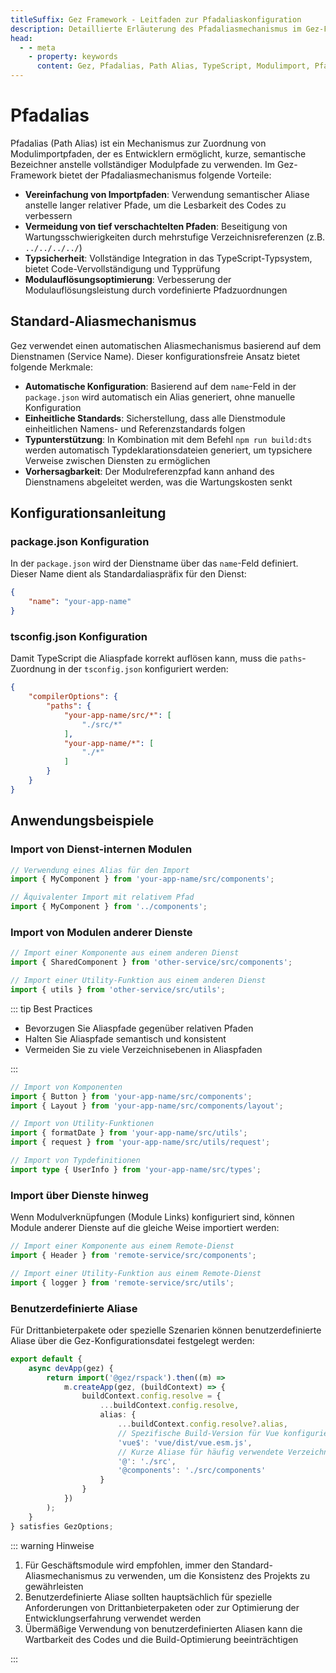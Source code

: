 ```yaml
---
titleSuffix: Gez Framework - Leitfaden zur Pfadaliaskonfiguration
description: Detaillierte Erläuterung des Pfadaliasmechanismus im Gez-Framework, einschließlich der Vereinfachung von Importpfaden, Vermeidung von tief verschachtelten Pfaden, Typsicherheit und Modulauflösungsoptimierung, um die Wartbarkeit des Codes zu verbessern.
head:
  - - meta
    - property: keywords
      content: Gez, Pfadalias, Path Alias, TypeScript, Modulimport, Pfadzuordnung, Code-Wartbarkeit
---
```


# Pfadalias

Pfadalias (Path Alias) ist ein Mechanismus zur Zuordnung von Modulimportpfaden, der es Entwicklern ermöglicht, kurze, semantische Bezeichner anstelle vollständiger Modulpfade zu verwenden. Im Gez-Framework bietet der Pfadaliasmechanismus folgende Vorteile:

- **Vereinfachung von Importpfaden**: Verwendung semantischer Aliase anstelle langer relativer Pfade, um die Lesbarkeit des Codes zu verbessern
- **Vermeidung von tief verschachtelten Pfaden**: Beseitigung von Wartungsschwierigkeiten durch mehrstufige Verzeichnisreferenzen (z.B. `../../../../`)
- **Typsicherheit**: Vollständige Integration in das TypeScript-Typsystem, bietet Code-Vervollständigung und Typprüfung
- **Modulauflösungsoptimierung**: Verbesserung der Modulauflösungsleistung durch vordefinierte Pfadzuordnungen

## Standard-Aliasmechanismus

Gez verwendet einen automatischen Aliasmechanismus basierend auf dem Dienstnamen (Service Name). Dieser konfigurationsfreie Ansatz bietet folgende Merkmale:

- **Automatische Konfiguration**: Basierend auf dem `name`-Feld in der `package.json` wird automatisch ein Alias generiert, ohne manuelle Konfiguration
- **Einheitliche Standards**: Sicherstellung, dass alle Dienstmodule einheitlichen Namens- und Referenzstandards folgen
- **Typunterstützung**: In Kombination mit dem Befehl `npm run build:dts` werden automatisch Typdeklarationsdateien generiert, um typsichere Verweise zwischen Diensten zu ermöglichen
- **Vorhersagbarkeit**: Der Modulreferenzpfad kann anhand des Dienstnamens abgeleitet werden, was die Wartungskosten senkt

## Konfigurationsanleitung

### package.json Konfiguration

In der `package.json` wird der Dienstname über das `name`-Feld definiert. Dieser Name dient als Standardaliaspräfix für den Dienst:

```json title="package.json"
{
    "name": "your-app-name"
}
```

### tsconfig.json Konfiguration

Damit TypeScript die Aliaspfade korrekt auflösen kann, muss die `paths`-Zuordnung in der `tsconfig.json` konfiguriert werden:

```json title="tsconfig.json"
{
    "compilerOptions": {
        "paths": {
            "your-app-name/src/*": [
                "./src/*"
            ],
            "your-app-name/*": [
                "./*"
            ]
        }
    }
}
```

## Anwendungsbeispiele

### Import von Dienst-internen Modulen

```ts
// Verwendung eines Alias für den Import
import { MyComponent } from 'your-app-name/src/components';

// Äquivalenter Import mit relativem Pfad
import { MyComponent } from '../components';
```

### Import von Modulen anderer Dienste

```ts
// Import einer Komponente aus einem anderen Dienst
import { SharedComponent } from 'other-service/src/components';

// Import einer Utility-Funktion aus einem anderen Dienst
import { utils } from 'other-service/src/utils';
```

::: tip Best Practices
- Bevorzugen Sie Aliaspfade gegenüber relativen Pfaden
- Halten Sie Aliaspfade semantisch und konsistent
- Vermeiden Sie zu viele Verzeichnisebenen in Aliaspfaden

:::

``` ts
// Import von Komponenten
import { Button } from 'your-app-name/src/components';
import { Layout } from 'your-app-name/src/components/layout';

// Import von Utility-Funktionen
import { formatDate } from 'your-app-name/src/utils';
import { request } from 'your-app-name/src/utils/request';

// Import von Typdefinitionen
import type { UserInfo } from 'your-app-name/src/types';
```

### Import über Dienste hinweg

Wenn Modulverknüpfungen (Module Links) konfiguriert sind, können Module anderer Dienste auf die gleiche Weise importiert werden:

```ts
// Import einer Komponente aus einem Remote-Dienst
import { Header } from 'remote-service/src/components';

// Import einer Utility-Funktion aus einem Remote-Dienst
import { logger } from 'remote-service/src/utils';
```

### Benutzerdefinierte Aliase

Für Drittanbieterpakete oder spezielle Szenarien können benutzerdefinierte Aliase über die Gez-Konfigurationsdatei festgelegt werden:

```ts title="src/entry.node.ts"
export default {
    async devApp(gez) {
        return import('@gez/rspack').then((m) =>
            m.createApp(gez, (buildContext) => {
                buildContext.config.resolve = {
                    ...buildContext.config.resolve,
                    alias: {
                        ...buildContext.config.resolve?.alias,
                        // Spezifische Build-Version für Vue konfigurieren
                        'vue$': 'vue/dist/vue.esm.js',
                        // Kurze Aliase für häufig verwendete Verzeichnisse
                        '@': './src',
                        '@components': './src/components'
                    }
                }
            })
        );
    }
} satisfies GezOptions;
```

::: warning Hinweise
1. Für Geschäftsmodule wird empfohlen, immer den Standard-Aliasmechanismus zu verwenden, um die Konsistenz des Projekts zu gewährleisten
2. Benutzerdefinierte Aliase sollten hauptsächlich für spezielle Anforderungen von Drittanbieterpaketen oder zur Optimierung der Entwicklungserfahrung verwendet werden
3. Übermäßige Verwendung von benutzerdefinierten Aliasen kann die Wartbarkeit des Codes und die Build-Optimierung beeinträchtigen

:::